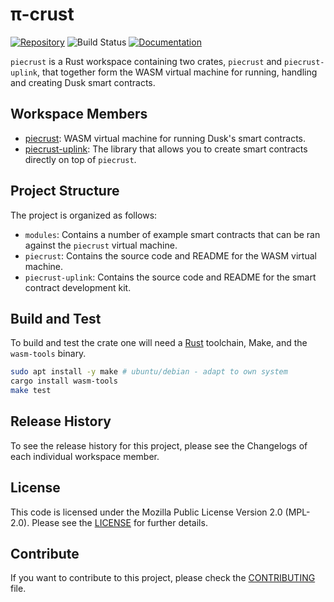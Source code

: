 # π-crust

[![Repository](https://img.shields.io/badge/github-piecrust-blueviolet?logo=github)](https://github.com/dusk-network/piecrust)
![Build Status](https://github.com/dusk-network/piecrust/workflows/build/badge.svg)
[![Documentation](https://img.shields.io/badge/docs-piecrust-blue?logo=rust)](https://docs.rs/piecrust/)

`piecrust` is a Rust workspace containing two crates, `piecrust` and `piecrust-uplink`, that together form the WASM virtual machine for running, handling and creating Dusk smart contracts.

## Workspace Members

- [piecrust](piecrust/README.md): WASM virtual machine for running Dusk's smart contracts.
- [piecrust-uplink](piecrust-uplink/README.md): The library that allows you to create smart contracts directly on top of `piecrust`.

## Project Structure

The project is organized as follows:

- `modules`: Contains a number of example smart contracts that can be ran against the `piecrust` virtual machine.
- `piecrust`: Contains the source code and README for the WASM virtual machine.
- `piecrust-uplink`: Contains the source code and README for the smart contract development kit.

## Build and Test

To build and test the crate one will need a
[Rust](https://www.rust-lang.org/tools/install) toolchain, Make, and the
`wasm-tools` binary.

```sh
sudo apt install -y make # ubuntu/debian - adapt to own system
cargo install wasm-tools
make test
```

## Release History

To see the release history for this project, please see the Changelogs of each individual workspace member.

## License

This code is licensed under the Mozilla Public License Version 2.0 (MPL-2.0). Please see the [LICENSE](./LICENSE) for further details.

## Contribute

If you want to contribute to this project, please check the [CONTRIBUTING](https://github.com/dusk-network/.github/blob/main/.github/CONTRIBUTING.md) file.
